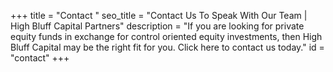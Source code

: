 +++
title = "Contact "
seo_title = "Contact Us To Speak With Our Team | High Bluff Capital Partners"
description = "If you are looking for private equity funds in exchange for control oriented equity investments, then High Bluff Capital may be the right fit for you. Click here to contact us today."
id = "contact"
+++
<br>
